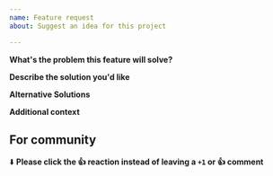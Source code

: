 ```yaml
---
name: Feature request
about: Suggest an idea for this project

---
```


**What's the problem this feature will solve?**
<!-- What are you trying to do, that you are unable to achieve with pip as it currently stands? -->

**Describe the solution you'd like**
<!-- Clear and concise description of what you want to happen. -->

<!-- Provide examples of real world use cases that this would enable and how it solves the problem described above. -->

**Alternative Solutions**
<!-- Have you tried to workaround the problem using pip or other tools? Or a different approach to solving this issue? Please elaborate here. -->

**Additional context**
<!-- Add any other context, links, etc. about the feature here. -->

## For community
⬇️  **Please click the 👍 reaction instead of leaving a `+1` or 👍  comment**
